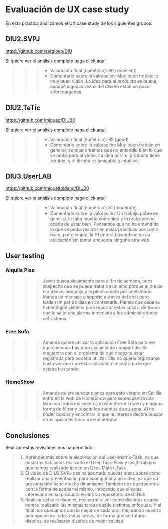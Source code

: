 # Evaluación de UX case study

En esta práctica analizamos el UX case study de los siguientes grupos:

## DIU2.SVPJ
https://github.com/sergiovp/DIU

Si quiere ver el análisis completo [haga click aquí](https://github.com/Josalmer/DIU3_Workers/blob/master/P4/DIU2.SVPJ_case_review.ods)
>>> - Valoración final (numérica): 90 (excellent)
>>> - Comentario sobre la valoración: Muy buen trabajo, y muy buen video. La idea para el producto es buena, aunque algunas vistas del diseño estan un poco sobrecargadas.

## DIU2.TeTic
https://github.com/migueg/DIU20

Si quiere ver el análisis completo [haga click aquí](https://github.com/Josalmer/DIU3_Workers/blob/master/P4/DIU2.TeTic_case_review.ods)
>>> - Valoración final (numérica): 85 (good)
>>> - Comentario sobre la valoración: Muy buen trabajo en general, aunque creemos que no entendio bien lo que se pedía para el video. La idea para el producto tiene sentido, y el diseño es amigable e intuitivo.

## DIU3.UserLAB
https://github.com/miguelroldanc/DIU20

Si quiere ver el análisis completo [haga click aquí](https://github.com/Josalmer/DIU3_Workers/blob/master/P4/DIU3.UserLAB_case_review.ods)
>>> - Valoración final (numérica): 51 (moderate)
>>> - Comentario sobre la valoración: Un trabajo pobre en general, le falta mucho contenido y lo realizado no acaba de estar bien. Pensamos que no ha entendido lo que se pedía realizar en estas prácticas por como hace, por ejemplo, la P1 entera basandose en su aplicación sin tomar encuenta ninguna otra web.

## User testing
### Alquila Piso
>>>Javier busca alojamiento para el fin de semana, pero sospecha que se puede tratar de un timo porque el precio era demasiado bajo y le piden dinero por adelantado. Manda un mensaje a soporte a través del chat pero tardan un par de días en contestarle. Piensa que debería haber algún sistema para reportar estas cosas, de forma que le salte una alarma inmediata a los administradores del sistema.

### Free Sofa
>>>Amanda quiere utilizar la aplicación Free Sofa para ver que opciones hay para alojamiento compartido. Se encuentra con el problema de que necesita estar registrada para poderla utilizar. Ella no quería registrarse hasta ver que con esta aplicación encontraba lo que estaba buscando.

### HomeShow
>>>Amanda quiere buscar planes para este verano en Sevilla, entra en la web de HomeShow pero se encuentra una lista con todos los eventos existentes en la web y ninguna forma de filtrar y buscar los eventos de su zona. Al no poder buscar y encontrar lo que le interesa decide buscar otras opciones fuera de HomeShow

## Conclusiones
Realizar estas revisiones nos ha permitido:
>1) Aprender más sobre la elaboración del User-Matrix-Task, ya que nosotros habíamos realizado el User-Task-Flow y los 3 trabajos que hemos realizado tienen un User-Matrix-Task
>2) El video de DIU2.SVPJ nos ha aportado nuevas ideas sobre como realizar una presentación para acompañar a un video, ya que su presentación tiene mucho dinamismo. También nos quedaremos con la forma de acabar el mismo, indicando que si estas interesado en su producto visites su repositorio de GitHub.
>3) Realizar estas revisiones, nos permite ver como distintos grupos hemos realizado las mismas tareas desde distintos enfoques. Y al final nos quedamos con lo mejor de cada uno, mejorando nuestra percepción de todas estas tareas, de forma que en futuros diseños, se realizarán diseños de mejor calidad.